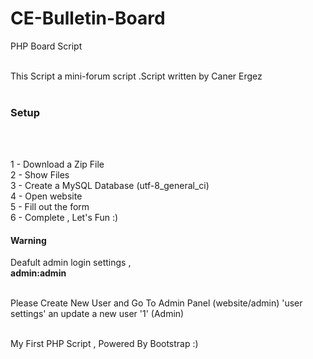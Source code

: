 # CE-Bulletin-Board
PHP Board Script<br><br>

This Script a mini-forum script .Script written by Caner Ergez<br><br>

<h3>Setup</h3><br><br>

1 - Download a Zip File<br>
2 - Show Files<br>
3 - Create a MySQL Database (utf-8_general_ci)<br>
4 - Open website<br>
5 - Fill out the form<br>
6 - Complete , Let's Fun :)<br>

<h4>Warning</h4> Deafult admin login settings , <br>
<b>admin:admin</b><br><br>

Please Create New User and Go To Admin Panel (website/admin) 'user settings' an update a new user '1' (Admin)<br><br>


My First PHP Script , Powered By Bootstrap :)
